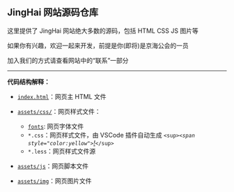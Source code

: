 ## JingHai 网站源码仓库

这里提供了 JingHai 网站绝大多数的源码，包括 HTML CSS JS 图片等

如果你有兴趣，欢迎一起来开发，前提是你(即将)是京海公会的一员

加入我们的方式请查看网站中的“联系”一部分

---

**代码结构解释：**

- [`index.html`](blob/main/index.html)：网页主 HTML 文件
- [`assets/css/`](blob/main/assets/css)：网页样式文件：

  <p>

  - [`fonts`](/blob/main/assets/css/fonts): 网页字体文件
  - `*.css`：网页样式文件，由 VSCode 插件自动生成 `<sup>`*`<span style="color:yellow">`[!](https://github.com/Yuns-Lab/JingHaiWeb/tree/master/.github/CONTRIBUTING.md)*`</sup>`
  - `*.less`：网页样式文件源

  <p>
- [`assets/js`](blob/main/assets/js)：网页脚本文件
- [`assets/img`](blob/main/assets/img)：网页图片文件
